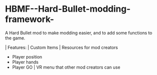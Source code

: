 # HBMF--Hard-Bullet-modding-framework-
A Hard Bullet mod to make modding easier, and to add some functions to the game.

| Features:
| Custom Items
| Resources for mod creators 
 - Player position
 - Player hands
 - Player GO
| VR menu that other mod creators can use 
